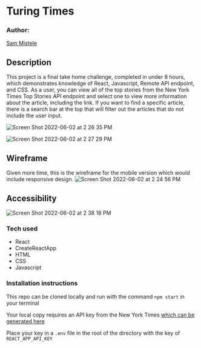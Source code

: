 # Turing Times

### Author:

[Sam Mistele](https://github.com/SamusMist)

## Description

This project is a final take home challenge, completed in under 8 hours, which demonstrates knowledge of React, Javascript, Remote API endpoint, and CSS. As a user, you can view all of the top stories from the New York Times Top Stories API endpoint and select one to view more information about the article, including the link. If you want to find a specific article, there is a search bar at the top that will filter out the articles that do not include the user input.

![Screen Shot 2022-06-02 at 2 26 35 PM](https://user-images.githubusercontent.com/89484102/171732010-bf161920-95ce-441f-b722-37e9ec87afa8.png)

![Screen Shot 2022-06-02 at 2 27 29 PM](https://user-images.githubusercontent.com/89484102/171732146-0b71ed91-9dd2-4ccd-924c-d09bbe9ad68c.png)

## Wireframe

Given more time, this is the wireframe for the mobile version which would include responsive design.
![Screen Shot 2022-06-02 at 2 24 56 PM](https://user-images.githubusercontent.com/89484102/171731775-287ab34a-8f11-442f-a145-c8f2f59b875e.png)

## Accessibility

![Screen Shot 2022-06-02 at 2 38 18 PM](https://user-images.githubusercontent.com/89484102/171733891-fa0a4202-27f1-49ca-a6dd-330e999157ea.png)


### Tech used

- React
- CreateReactApp
- HTML
- CSS
- Javascript

### Installation instructions
This repo can be cloned locally and run with the command `npm start` in your terminal

Your local copy requires an API key from the New York Times [which can be generated here](https://developer.nytimes.com/docs/top-stories-product/1/overview)

Place your key in a `.env` file in the root of the directory with the key of `REACT_APP_API_KEY`
